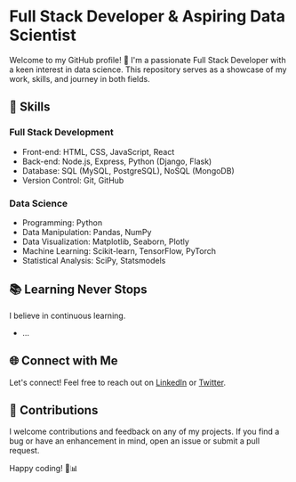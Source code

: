 # Full Stack Developer & Aspiring Data Scientist

Welcome to my GitHub profile! 👋 I'm a passionate Full Stack Developer with a keen interest in data science. This repository serves as a showcase of my work, skills, and journey in both fields.

## 🔧 Skills

### Full Stack Development
- Front-end: HTML, CSS, JavaScript, React
- Back-end: Node.js, Express, Python (Django, Flask)
- Database: SQL (MySQL, PostgreSQL), NoSQL (MongoDB)
- Version Control: Git, GitHub

### Data Science
- Programming: Python
- Data Manipulation: Pandas, NumPy
- Data Visualization: Matplotlib, Seaborn, Plotly
- Machine Learning: Scikit-learn, TensorFlow, PyTorch
- Statistical Analysis: SciPy, Statsmodels


## 📚 Learning Never Stops

I believe in continuous learning. 
- ...

## 🌐 Connect with Me

Let's connect! Feel free to reach out on [LinkedIn](https://www.linkedin.com/in/derick-swekenyi-14851741/) or [Twitter](https://twitter.com/Swekenyi).

## 🤝 Contributions

I welcome contributions and feedback on any of my projects. If you find a bug or have an enhancement in mind, open an issue or submit a pull request.


Happy coding! 🚀📊
